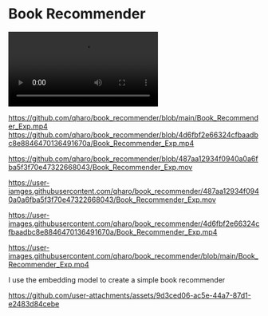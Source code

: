 # Book Recommender


<video src="https://user-images.githubusercontent.com/qharo/book_recommender/main/Book_Recommender_Exp.mp4" controls="controls" style="max-width: 730px;">
</video>

https://github.com/qharo/book_recommender/blob/main/Book_Recommender_Exp.mp4
https://github.com/qharo/book_recommender/blob/4d6fbf2e66324cfbaadbc8e8846470136491670a/Book_Recommender_Exp.mp4

https://github.com/qharo/book_recommender/blob/487aa12934f0940a0a6fba5f3f70e47322668043/Book_Recommender_Exp.mov


https://user-iamges.githubusercontent.com/qharo/book_recommender/487aa12934f0940a0a6fba5f3f70e47322668043/Book_Recommender_Exp.mov


https://user-images.githubusercontent.com/qharo/book_recommender/4d6fbf2e66324cfbaadbc8e8846470136491670a/Book_Recommender_Exp.mp4

https://user-images.githubusercontent.com/qharo/book_recommender/blob/main/Book_Recommender_Exp.mp4

I use the embedding model to create a simple book recommender


https://github.com/user-attachments/assets/9d3ced06-ac5e-44a7-87d1-e2483d84cebe

